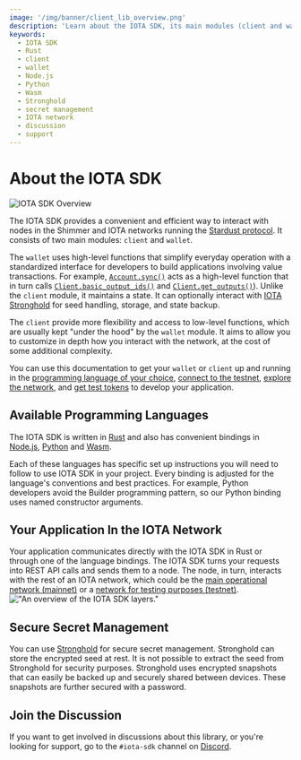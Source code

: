 ```yaml
---
image: '/img/banner/client_lib_overview.png'
description: 'Learn about the IOTA SDK, its main modules (client and wallet), available programming languages (Rust, Node.js, Python, and Wasm), secure secret management using Stronghold, and how to join the discussion and get support.'
keywords:
  - IOTA SDK
  - Rust
  - client
  - wallet
  - Node.js
  - Python
  - Wasm
  - Stronghold
  - secret management
  - IOTA network
  - discussion
  - support
---
```


# About the IOTA SDK

![IOTA SDK Overview](/img/banner/client_lib_overview.png)

The IOTA SDK provides a convenient and efficient way to interact with nodes in the Shimmer
and IOTA networks running the [Stardust protocol](https://wiki.iota.org/shimmer/develop/explanations/what-is-stardust).
It consists of two main modules: `client` and `wallet`.

The `wallet` uses high-level functions that simplify everyday operation with a standardized interface for developers to
build applications involving value transactions. For
example, [`Account.sync()`](references/nodejs/classes/Account/#sync) acts as a
high-level function that in
turn calls [`Client.basic_output_ids()`](references/nodejs/classes/Client/#basicoutputids)
and [`Client.get_outputs()`](references/nodejs/classes/Client/#getoutputs)). Unlike the `client` module, it
maintains a state. It
can optionally interact with [IOTA Stronghold](https://github.com/iotaledger/stronghold.rs/) for seed handling, storage,
and state backup.

The `client` provide more flexibility and access to low-level functions, which are usually kept "under the hood" by the
`wallet` module. It aims to allow you to customize in depth how you interact with the network, at the cost of some
additional
complexity.

You can use this documentation to get your `wallet` or `client` up and running in
the [programming language of your choice](#available-programming-languages), [connect to the testnet](explanations/testnet-and-test-tokens.md#connect-to-the-testnet-api), [explore the network](explanations/testnet-and-test-tokens.md#explore-the-network),
and [get test tokens](explanations/testnet-and-test-tokens.md#get-test-tokens) to develop your application.

## Available Programming Languages

The IOTA SDK is written in [Rust](getting-started/rust.mdx) and also has convenient bindings
in [Node.js](getting-started/nodejs.mdx), [Python](getting-started/python.mdx) and [Wasm](getting-started/wasm.mdx).

Each of these languages has specific set up instructions you will need to follow to use IOTA SDK in your project. Every
binding is adjusted for the language's conventions and best practices. For example, Python developers avoid the Builder
programming pattern, so our Python binding uses named constructor arguments.

## Your Application In the IOTA Network

Your application communicates directly with the IOTA SDK in Rust or through one of the language bindings. The IOTA SDK
turns
your requests into REST API calls and sends them to a node. The node, in turn, interacts with the
rest of an IOTA network, which could be
the [main operational network (mainnet)](https://wiki.iota.org/shimmer/develop/explanations/what-is-shimmer/networks/#shimmer-mainnet)
or
a [network for testing purposes (testnet)](https://wiki.iota.org/shimmer/develop/explanations/what-is-shimmer/networks/#public-testnet). !["An overview of the IOTA SDK layers."](/img/layered_overview.png 'An overview of the IOTA SDK layers.')

## Secure Secret Management

You can use [Stronghold](https://wiki.iota.org/shimmer/stronghold.rs/welcome) for secure secret management. Stronghold
can store the encrypted seed at rest. It is not possible to extract the seed from Stronghold for security purposes.
Stronghold uses encrypted snapshots that can easily be backed up and securely shared between devices. These snapshots
are further secured with a password.

## Join the Discussion

If you want to get involved in discussions about this library, or you're looking for support, go to the `#iota-sdk`
channel
on [Discord](https://discord.iota.org).

